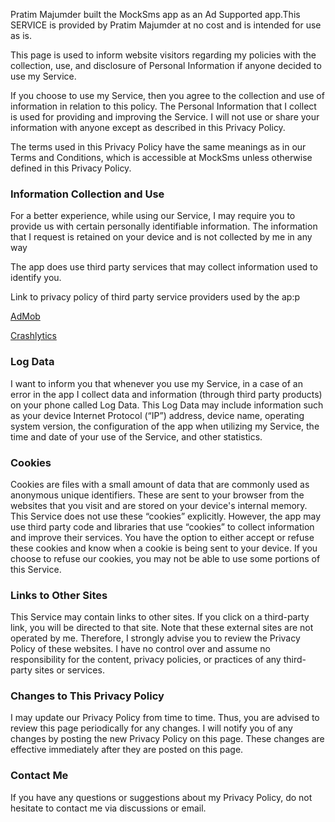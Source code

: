 <p>Pratim Majumder built the MockSms app as an Ad Supported app.This SERVICE is provided by Pratim Majumder at no cost and is intended for use as is.</p> 
            <p>This page is used to inform website visitors regarding my policies with the collection, use, and disclosure of Personal Information if anyone decided to use my Service.</p> 
            <p>If you choose to use my Service, then you agree to the collection and use of information in relation to this policy. The Personal Information that I collect is used for providing and improving the Service.  
            I will not use or share your information with anyone except as described in this Privacy Policy.</p><p>The terms used in this Privacy Policy have the same meanings as in our Terms and Conditions,  
            which is accessible at MockSms unless otherwise defined in this Privacy Policy.</p><h3>Information Collection and Use</h3><p>For a better experience, while using our Service,  
            I may require you to provide us with certain personally identifiable information. The information that I request is retained on your device and is not collected by me in any way</p> 
            <p>The app does use third party services that may collect information used to identify you.</p> 
            <p>Link to privacy policy of third party service providers used by the ap:p</p> 
            <p><a href="https://support.google.com/admob/answer/6128543?hl=en">AdMob</a> 
            <p><a href="http://try.crashlytics.com/terms/privacy-policy.pdf">Crashlytics</a></p> 
            <h3>Log Data</h3>I want to inform you that whenever you use my Service, in a case of an error in the app I collect data and information (through third party products) on your phone called Log Data.  
            This Log Data may include information such as your device Internet Protocol (“IP”) address, device name, operating system version, the configuration of the app when utilizing my Service, 
             the time and date of your use of the Service, and other statistics.<h3>Cookies</h3>Cookies are files with a small amount of data that are commonly used as anonymous unique identifiers.  
            These are sent to your browser from the websites that you visit and are stored on your device's internal memory. 
            This Service does not use these “cookies” explicitly. However, the app may use third party code and libraries that use “cookies” to collect information and improve their services. 
             You have the option to either accept or refuse these cookies and know when a cookie is being sent to your device. If you choose to refuse our cookies, you may not be able to use some portions of this Service. 
            <h3>Links to Other Sites</h3> 
            This Service may contain links to other sites. If you click on a third-party link, you will be directed to that site. Note that these external sites are not operated by me. Therefore,  
            I strongly advise you to review the Privacy Policy of these websites. I have no control over and assume no responsibility for the content, privacy policies, or practices of any third-party sites or services. 
            <h3>Changes to This Privacy Policy</h3> 
            I may update our Privacy Policy from time to time. Thus, you are advised to review this page periodically for any changes. I will notify you of any changes by posting the new Privacy Policy on this page. 
             These changes are effective immediately after they are posted on this page. 
            <h3>Contact Me</h3>If you have any questions or suggestions about my Privacy Policy, do not hesitate to contact me via discussions or email.</a></p>

